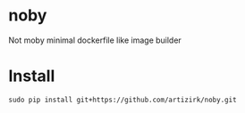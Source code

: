 # noby

Not moby minimal dockerfile like image builder

# Install

    sudo pip install git+https://github.com/artizirk/noby.git
